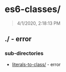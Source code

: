 # es6-classes/

> 4/1/2020, 2:18:13 PM 

## ./ - error


### sub-directories

* [literals-to-class/](./literals-to-class/REVIEW.md) - error

